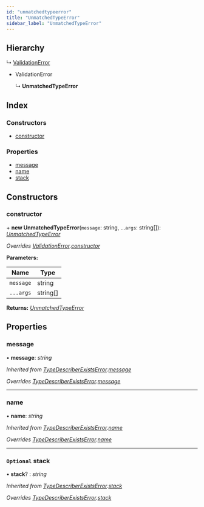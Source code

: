 ```yaml
---
id: "unmatchedtypeerror"
title: "UnmatchedTypeError"
sidebar_label: "UnmatchedTypeError"
---
```


## Hierarchy

  ↳ [ValidationError](validationerror.md)

* ValidationError

  ↳ **UnmatchedTypeError**

## Index

### Constructors

* [constructor](unmatchedtypeerror.md#constructor)

### Properties

* [message](unmatchedtypeerror.md#message)
* [name](unmatchedtypeerror.md#name)
* [stack](unmatchedtypeerror.md#optional-stack)

## Constructors

###  constructor

\+ **new UnmatchedTypeError**(`message`: string, ...`args`: string[]): *[UnmatchedTypeError](unmatchedtypeerror.md)*

*Overrides [ValidationError](validationerror.md).[constructor](validationerror.md#constructor)*

**Parameters:**

Name | Type |
------ | ------ |
`message` | string |
`...args` | string[] |

**Returns:** *[UnmatchedTypeError](unmatchedtypeerror.md)*

## Properties

###  message

• **message**: *string*

*Inherited from [TypeDescriberExistsError](typedescriberexistserror.md).[message](typedescriberexistserror.md#message)*

*Overrides [TypeDescriberExistsError](typedescriberexistserror.md).[message](typedescriberexistserror.md#message)*

___

###  name

• **name**: *string*

*Inherited from [TypeDescriberExistsError](typedescriberexistserror.md).[name](typedescriberexistserror.md#name)*

*Overrides [TypeDescriberExistsError](typedescriberexistserror.md).[name](typedescriberexistserror.md#name)*

___

### `Optional` stack

• **stack**? : *string*

*Inherited from [TypeDescriberExistsError](typedescriberexistserror.md).[stack](typedescriberexistserror.md#optional-stack)*

*Overrides [TypeDescriberExistsError](typedescriberexistserror.md).[stack](typedescriberexistserror.md#optional-stack)*
